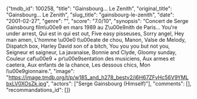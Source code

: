 {"tmdb_id": 100258, "title": "Gainsbourg... Le Zenith", "original_title": "Gainsbourg... Le Zenith", "slug_title": "gainsbourg-le-zenith", "date": "2001-02-27", "genre": "", "score": "7.0/10", "synopsis": "Concert de Serge Gainsbourg film\u00e9 en mars 1989 au Z\u00e9nith de Paris...  You're under arrest,  Qui est in qui est out, Five easy pisseuses, Sorry angel, Hey man amen, L'homme \u00e0 t\u00eate de chou, Manon, Valse de Melody, Dispatch box, Harley David son of a bitch, You you you but not you, Seigneur et saigneur, La javanaise, Bonnie and Clyde, Gloomy sunday, Couleur caf\u00e9 + pr\u00e9sentation des musiciens, Aux armes et caetera,  Aux enfants de la chance, Les dessous chics,  Mon l\u00e9gionnaire.", "image": "https://image.tmdb.org/t/p/w185_and_h278_bestv2/i6H67ZFvHc56V9YMLbxLV0XOsZk.jpg", "actors": ["Serge Gainsbourg (Himself)"], "comments": [], "recommandations_id": []}